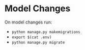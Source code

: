 # Model Changes
On model changes run:
- ``python manage.py makemigrations``
- ``export $(cat .env)``
- ``python manage.py migrate``
